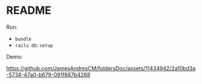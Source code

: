# README

Run:
- `bundle`
- `rails db:setup`

Demo:



https://github.com/JamesAndresCM/foldersDoc/assets/11434942/2a10bd3a-5734-47a0-b679-091f887b4288

